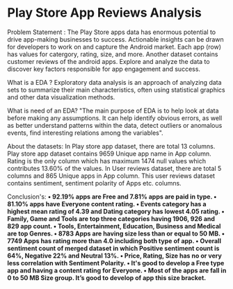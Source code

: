 # Play Store App Reviews Analysis
Problem Statement : 
The Play Store apps data has enormous potential to drive app-making businesses to success. Actionable insights can be drawn for developers to work on and capture the Android market. Each app (row) has values for catergory, rating, size, and more. Another dataset contains customer reviews of the android apps. Explore and analyze the data to discover key factors responsible for app engagement and success.

What is a EDA ? 
Exploratory data analysis is an approach of analyzing data sets to summarize their main characteristics, often using statistical graphics and other data visualization methods.

What is need of an EDA? 
"The main purpose of EDA is to help look at data before making any assumptions. It can help identify obvious errors, as well as better understand patterns within the data, detect outliers or anomalous events, find interesting relations among the variables".

About the datasets: 
In Play store app dataset, there are total 13 columns. Play store app dataset contains 9659 Unique app name in App column. Rating is the only column which has maximum 1474 null values which contributes 13.60% of the values. In User reviews dataset, there are total 5 columns and 865 Unique apps in App column. This user reviews dataset contains sentiment, sentiment polarity of Apps etc. columns.

Conclusion's:
**•	92.19% apps are Free and 7.81% apps are paid in type.
  •	81.10% apps have Everyone content rating.
  • Events category has a highest mean rating of 4.39 and Dating category has lowest 4.05 rating.
  •	Family, Game and Tools are top three categories having 1906, 926 and 829 app count.
  •	Tools, Entertainment, Education, Business and Medical are top Genres.
  •	8783 Apps are having size less than or equal to 50 MB.
  •	7749 Apps has rating more than 4.0 including both type of app.
  •	Overall sentiment count of merged dataset in which Positive sentiment count is 64%, Negative 22% and Neutral 13%.
  •	Price, Rating, Size has no or very less correlation with Sentiment Polarity.
  •	It's good to develop a Free type app and having a content rating for Everyone.
  •	Most of the apps are fall in 0 to 50 MB Size group. It’s good to develop of app this size bracket.**



